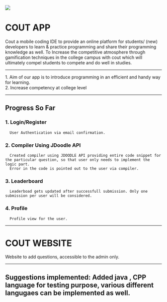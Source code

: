 <img src="https://github.com/sshrutii/coutNmit/blob/main/cout-backend/src/images/giphy.gif" align="center" >


# COUT APP
Cout a mobile coding IDE to provide an online platform for students/ (new) developers to learn & practice programming and share their programming knowledge as well. To Increase the competitive atmosphere through gamification techniques in the college campus with cout which will ultimately compel students to compete and do well in studies.
<hr>
1. Aim of our app is to introduce programming in an efficient and handy way for learning.<br>
2. Increase competency at college level

<hr>

## Progress So Far
### 1. Login/Register
      User Authentication via email confirmation.
      
### 2. Compiler Using JDoodle API
      Created compiler using JDOODLE API providing entire code snippet for the particular question, so that user only needs to implement the logic part.
      Error in the code is pointed out to the user via compiler.
      
### 3. Leaderboard
      Leaderboad gets updated after successfull submission. Only one submission per user will be considered.
      
### 4. Profile
      Profile view for the user.
      

<hr>

# COUT WEBSITE
  Website to add questions, accessible to the admin only.
  
<hr>

## Suggestions implemented: Added java , CPP language for testing purpose, various different langugaes can be implemented as well.
